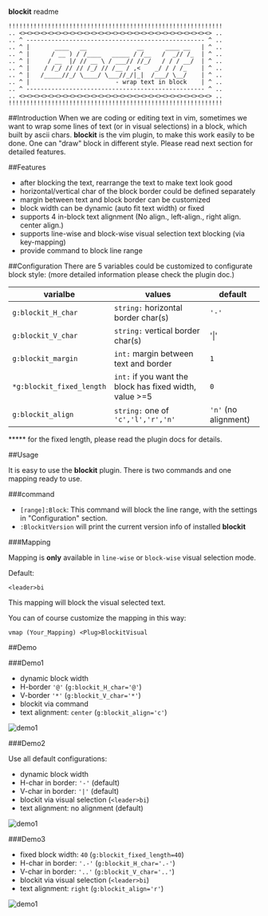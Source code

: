 **blockit** readme

	!!!!!!!!!!!!!!!!!!!!!!!!!!!!!!!!!!!!!!!!!!!!!!!!!!!!!!!!!!!!
	.. <><><><><><><><><><><><><><><><><><><><><><><><><><><> ..
	.. ^ -------------------------------------------------- ^ ..
	.. ^ |       ____   __              __      ____ __   | ^ ..
	.. ^ |      / __ ) / /____   _____ / /__   /  _// /_  | ^ ..
	.. ^ |     / __  |/ // __ \ / ___// //_/   / / / __/  | ^ ..
	.. ^ |    / /_/ // // /_/ // /__ / ,<    _/ / / /_    | ^ ..
	.. ^ |   /_____//_/ \____/ \___//_/|_|  /___/ \__/    | ^ ..
	.. ^ |                        - wrap text in block    | ^ ..
	.. ^ -------------------------------------------------- ^ ..
	.. <><><><><><><><><><><><><><><><><><><><><><><><><><><> ..
	!!!!!!!!!!!!!!!!!!!!!!!!!!!!!!!!!!!!!!!!!!!!!!!!!!!!!!!!!!!!


##Introduction
When we are coding or editing text in vim, sometimes we want to wrap some lines of text (or in visual selections) in a block, which built by ascii chars. **blockit** is the vim plugin, to make this work easily to be done. One can "draw" block in different style. Please read next section for detailed features.

##Features

- after blocking the text, rearrange the text to make text look good
- horizontal/vertical char of the block border could be defined separately
- margin between text and block border can be customized
- block width can be dynamic (auto fit text width) or fixed
- supports 4 in-block text alignment (No align., left-align., right align. center align.)
- supports line-wise and block-wise visual selection text blocking (via key-mapping)
- provide command to block line range


##Configuration
There are 5 variables could be customized to configurate block style: (more detailed information please check the plugin doc.)

varialbe                 |values                                                 |default
---                      |---                                                    |---
`g:blockit_H_char`       |`string:` horizontal border char(s)                    |`'-'`
`g:blockit_V_char`       |`string:` vertical border char(s)                      |'&#124;'
`g:blockit_margin`       |`int:` margin between text and border                  |`1`
`*g:blockit_fixed_length`|`int:` if you want the block has fixed width, value >=5|`0`
`g:blockit_align`        |`string:` one of `'c','l','r','n'`                     |`'n'` (no alignment)

***** for the fixed length, please read the plugin docs for details.


##Usage

It is easy to use the **blockit** plugin. There is two commands and one mapping ready to use.

###command

- `[range]:Block`: This command will block the line range, with the settings in "Configuration" section.  
- `:BlockitVersion`  will print the current version info of installed **blockit**

###Mapping

Mapping is **only** available in `line-wise` or `block-wise` visual selection mode.

Default:

	<leader>bi

This mapping will block the visual selected text.

You can of course customize the mapping in this way:

	vmap (Your_Mapping) <Plug>BlockitVisual

##Demo

###Demo1 
- dynamic block width
- H-border `'@'`  (`g:blockit_H_char='@'`)
- V-border `'*'`  (`g:blockit_V_char='*'`)
- blockit via command
- text alignment: `center` (`g:blockit_align='c'`) 

![demo1](https://raw.github.com/sk1418/sharedResources/master/blockit/demo1.gif)

###Demo2 

Use all default configurations:

- dynamic block width
- H-char in border: `'-'` (default)
- V-char in border: `'|'`    (default)
- blockit via visual selection  (`<leader>bi`)
- text alignment: no alignment (default)

![demo1](https://raw.github.com/sk1418/sharedResources/master/blockit/demo2.gif)

###Demo3

- fixed block width: `40`   (`g:blockit_fixed_length=40`)
- H-char in border: `'.-'`  (`g:blockit_H_char='.-'`)
- V-char in border: `'..'`    (`g:blockit_V_char='..'`)
- blockit via visual selection  (`<leader>bi`)
- text alignment: `right` (`g:blockit_align='r'`) 



![demo1](https://raw.github.com/sk1418/sharedResources/master/blockit/demo3.gif)
